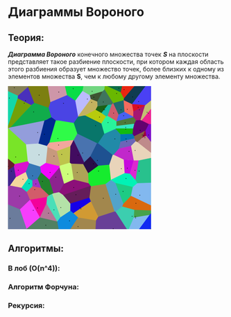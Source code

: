 # Диаграммы Вороного

## Теория:
___Диаграмма Вороного___ конечного множества точек ___S___ на плоскости
представляет такое разбиение плоскости, при котором каждая область этого
разбиения образует множество точек, более близких к одному из элементов
множества __S__, чем к любому другому элементу множества.

![Пример диаграммы](images/visualization.png)
 

## Алгоритмы:

### В лоб (O(n^4)):

### Алгоритм Форчуна:

### Рекурсия:
